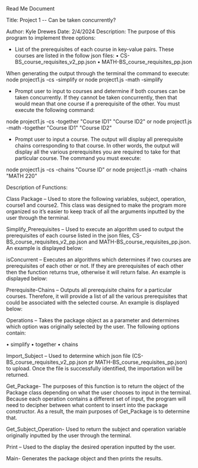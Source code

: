 Read Me Document					 

Title: Project 1 -- Can be taken concurrently? 

Author: Kyle Drewes Date: 2/4/2024 
Description:
The purpose of this program to implement three options: 

- List of the prerequisites of each course in key-value pairs. These courses are listed in the follow json files: 
• CS-BS_course_requisites_v2_pp.json 
• MATH-BS_course_requisites_pp.json 

When generating the output through the terminal the command to execute: node project1.js -cs -simplify or node project1.js -math -simplify 

- Prompt user to input to courses and determine if both courses can be taken concurrently.  If they cannot be taken concurrently, then that would mean that one course if a prerequisite of the other. You must execute the following command: 

node project1.js -cs -together "Course ID1" "Course ID2" 
or 
node project1.js -math -together "Course ID1" "Course ID2" 

- Prompt user to input a course.  The output will display all prerequisite chains corresponding to that course. In other words, the output will display all the various prerequisites you are required to take for that particular course. The command you must execute: 

node project1.js -cs -chains "Course ID" 
or 
node project1.js -math -chains "MATH 220"

Description of Functions:

Class Package – Used to store the following variables, subject, operation, course1 and course2.  This class was designed to make the program more organized so it’s easier to keep track of all the arguments inputted by the user through the terminal.

Simplify_Prerequisites – Used to execute an algorithm used to output the prerequisites of each course listed in the json files, CS-BS_course_requisites_v2_pp.json and MATH-BS_course_requisites_pp.json.  An example is displayed below:

isConcurrent – Executes an algorithms which determines if two courses are prerequisites of each other or not.  If they are prerequisites of each other then the function returns true, otherwise it will return false.  An example is displayed below:

 

Prerequisite-Chains – Outputs all prerequisite chains for a particular courses.  Therefore, it will provide a list of all the various prerequisites that could be associated with the selected course.  An example is displayed below:

 

Operations – Takes the package object as a parameter and determines which option was originally selected by the user.  The following options contain:

• simplify 
• together
• chains

Import_Subject – Used to determine which json file (CS-BS_course_requisites_v2_pp.json pr MATH-BS_course_requisites_pp.json) to upload.  Once the file is successfully identified, the importation will be returned.

Get_Package- The purposes of this function is to return the object of the Package class depending on what the user chooses to input in the terminal.   Because each operation contains a different set of input, the program will need to decipher between what content to insert into the package constructor.  As a result, the main purposes of Get_Package is to determine that.

Get_Subject_Operation- Used to return the subject and operation variable originally inputted by the user through the terminal.  

Print – Used to the display the desired operation inputted by the user.

Main- Generates the package object and then prints the results.
